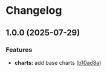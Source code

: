 # Changelog

## 1.0.0 (2025-07-29)


### Features

* **charts:** add base charts ([b10ad8a](https://github.com/valkiriaaquatica/release-please-monorepo/commit/b10ad8aa22db9df09b72e03e525ba773ff327fe3))
